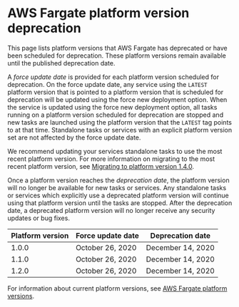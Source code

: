# AWS Fargate platform version deprecation<a name="platform-versions-retired"></a>

This page lists platform versions that AWS Fargate has deprecated or have been scheduled for deprecation\. These platform versions remain available until the published deprecation date\.

A *force update date* is provided for each platform version scheduled for deprecation\. On the force update date, any service using the `LATEST` platform version that is pointed to a platform version that is scheduled for deprecation will be updated using the force new deployment option\. When the service is updated using the force new deployment option, all tasks running on a platform version scheduled for deprecation are stopped and new tasks are launched using the platform version that the `LATEST` tag points to at that time\. Standalone tasks or services with an explicit platform version set are not affected by the force update date\.

We recommend updating your services standalone tasks to use the most recent platform version\. For more information on migrating to the most recent platform version, see [Migrating to platform version 1\.4\.0](platform_versions.md#platform-version-migration)\.

Once a platform version reaches the *deprecation date*, the platform version will no longer be available for new tasks or services\. Any standalone tasks or services which explicitly use a deprecated platform version will continue using that platform version until the tasks are stopped\. After the deprecation date, a deprecated platform version will no longer receive any security updates or bug fixes\.


| Platform version | Force update date | Deprecation date | 
| --- | --- | --- | 
|  1\.0\.0  |  October 26, 2020  |  December 14, 2020  | 
|  1\.1\.0  |  October 26, 2020  |  December 14, 2020  | 
|  1\.2\.0  |  October 26, 2020  |  December 14, 2020  | 

For information about current platform versions, see [AWS Fargate platform versions](platform_versions.md)\.